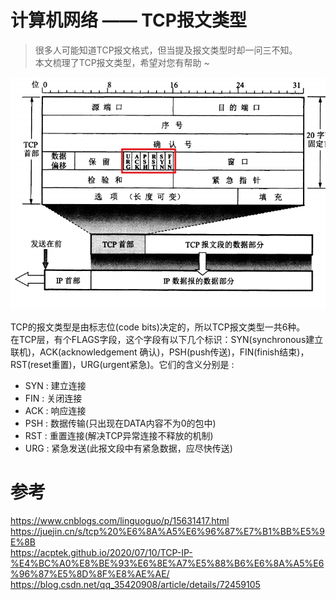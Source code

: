 # 计算机网络 —— TCP报文类型


> 很多人可能知道TCP报文格式，但当提及报文类型时却一问三不知。 </br>
> 本文梳理了TCP报文类型，希望对您有帮助 ~ </br>

<!--more-->



<div align=center>
	<img src="tcp_protocol.png"/>
</div>

TCP的报文类型是由标志位(code bits)决定的，所以TCP报文类型一共6种。</br>
在TCP层，有个FLAGS字段，这个字段有以下几个标识：SYN(synchronous建立联机)，ACK(acknowledgement 确认)，PSH(push传送)，FIN(finish结束)，RST(reset重置)，URG(urgent紧急)。它们的含义分别是 :
-  SYN : 建立连接
-  FIN : 关闭连接
-  ACK : 响应连接
-  PSH : 数据传输(只出现在DATA内容不为0的包中)
-  RST : 重置连接(解决TCP异常连接不释放的机制)
-  URG : 紧急发送(此报文段中有紧急数据，应尽快传送)


# 参考
https://www.cnblogs.com/linguoguo/p/15631417.html</br>
https://juejin.cn/s/tcp%20%E6%8A%A5%E6%96%87%E7%B1%BB%E5%9E%8B</br>
https://acptek.github.io/2020/07/10/TCP-IP-%E4%BC%A0%E8%BE%93%E6%8E%A7%E5%88%B6%E6%8A%A5%E6%96%87%E5%8D%8F%E8%AE%AE/</br>
https://blog.csdn.net/qq_35420908/article/details/72459105</br>

